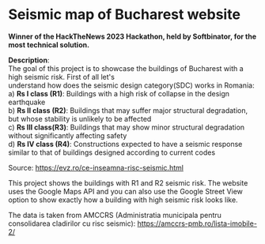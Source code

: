 # Seismic map of Bucharest website
**Winner of the HackTheNews 2023 Hackathon, held by Softbinator, for the most technical solution.**

**Description**:\
The goal of this project is to showcase the buildings of Bucharest with a high seismic risk. First of all let's \
understand how does the seismic design category(SDC) works in Romania:\
a) **Rs I class (R1)**: Buildings with a high risk of collapse in the design earthquake\
b) **Rs II class (R2)**: Buildings that may suffer major structural degradation, but whose stability is unlikely to be affected\
c) **Rs III class(R3)**: Buildings that may show minor structural degradation without significantly affecting safety\
d) **Rs IV class (R4)**: Constructions expected to have a seismic response similar to that of buildings designed according to current codes

Source: https://evz.ro/ce-inseamna-risc-seismic.html

This project shows the buildings with R1 and R2 seismic risk. The website uses the Google Maps API and you can also use the Google Street View option to show exactly how a building with high seismic risk looks like.

The data is taken from AMCCRS (Administratia municipala pentru consolidarea cladirilor cu risc seismic):
https://amccrs-pmb.ro/lista-imobile-2/
